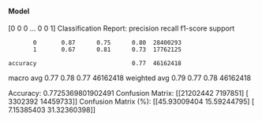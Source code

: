 #### Model
[0 0 0 ... 0 0 1]
Classification Report:
              precision    recall  f1-score   support

           0       0.87      0.75      0.80  28400293
           1       0.67      0.81      0.73  17762125

    accuracy                           0.77  46162418
   macro avg       0.77      0.78      0.77  46162418
weighted avg       0.79      0.77      0.78  46162418

Accuracy: 0.7725369801902491
Confusion Matrix:
[[21202442  7197851]
 [ 3302392 14459733]]
Confusion Matrix (%):
[[45.93009404 15.59244795]
 [ 7.15385403 31.32360398]]
